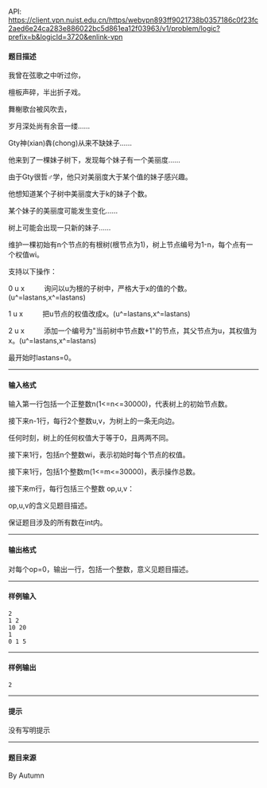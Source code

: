 API: https://client.vpn.nuist.edu.cn/https/webvpn893ff9021738b0357186c0f23fc2aed6e24ca283e886022bc5d861ea12f03963/v1/problem/logic?prefix=b&logicId=3720&enlink-vpn

#### 题目描述

我曾在弦歌之中听过你，  
  
檀板声碎，半出折子戏。  
  
舞榭歌台被风吹去，  
  
岁月深处尚有余音一缕……  
  
  
Gty神(xian)犇(chong)从来不缺妹子……  
  
他来到了一棵妹子树下，发现每个妹子有一个美丽度……  
  
由于Gty很哲♂学，他只对美丽度大于某个值的妹子感兴趣。  
  
他想知道某个子树中美丽度大于k的妹子个数。  
  
某个妹子的美丽度可能发生变化……  
  
树上可能会出现一只新的妹子……  
  
  
维护一棵初始有n个节点的有根树(根节点为1)，树上节点编号为1-n，每个点有一个权值wi。  
  
支持以下操作：  
  
0 u x          询问以u为根的子树中，严格大于x的值的个数。(u^=lastans,x^=lastans)  
  
1 u x          把u节点的权值改成x。(u^=lastans,x^=lastans)  
  
2 u x          添加一个编号为"当前树中节点数+1"的节点，其父节点为u，其权值为x。(u^=lastans,x^=lastans)  
  
最开始时lastans=0。  

---

#### 输入格式

输入第一行包括一个正整数n(1<=n<=30000)，代表树上的初始节点数。  
  
接下来n-1行，每行2个整数u,v，为树上的一条无向边。  
  
任何时刻，树上的任何权值大于等于0，且两两不同。  
  
接下来1行，包括n个整数wi，表示初始时每个节点的权值。  
  
接下来1行，包括1个整数m(1<=m<=30000)，表示操作总数。  
  
接下来m行，每行包括三个整数 op,u,v：  
  
op,u,v的含义见题目描述。  
  
保证题目涉及的所有数在int内。

---

#### 输出格式

对每个op=0，输出一行，包括一个整数，意义见题目描述。

---

#### 样例输入
```
2
1 2
10 20
1
0 1 5

```

---

#### 样例输出
```
2

```

---

#### 提示

没有写明提示

---

#### 题目来源

By Autumn